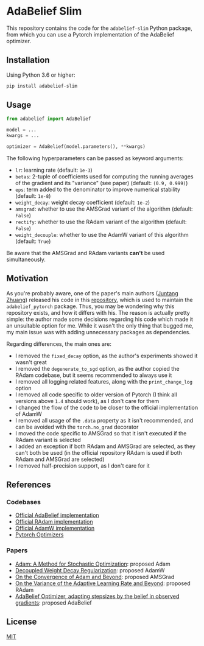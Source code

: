 # AdaBelief Slim

This repository contains the code for the `adabelief-slim` Python package, from which you can use a Pytorch implementation of the AdaBelief optimizer.

## Installation

Using Python 3.6 or higher:

```bash
pip install adabelief-slim
```

## Usage

```python
from adabelief import AdaBelief

model = ...
kwargs = ...

optimizer = AdaBelief(model.parameters(), **kwargs)
```

The following hyperparameters can be passed as keyword arguments:

- `lr`: learning rate (default: `1e-3`)
- `betas`: 2-tuple of coefficients used for computing the running averages of the gradient and its "variance" (see paper) (default: `(0.9, 0.999)`)
- `eps`: term added to the denominator to improve numerical stability (default: `1e-8`)
- `weight_decay`: weight decay coefficient (default: `1e-2`)
- `amsgrad`: whether to use the AMSGrad variant of the algorithm (default: `False`)
- `rectify`: whether to use the RAdam variant of the algorithm (default: `False`)
- `weight_decouple`: whether to use the AdamW variant of this algorithm (default: `True`)

Be aware that the AMSGrad and RAdam variants **can't** be used simultaneously.

## Motivation

As you're probably aware, one of the paper's main authors ([Juntang Zhuang](https://juntang-zhuang.github.io/)) released his code in this [repository](https://github.com/juntang-zhuang/Adabelief-Optimizer), which is used to maintain the `adabelief_pytorch` package. Thus, you may be wondering why this repository exists, and how it differs with his. The reason is actually pretty simple: the author made some decisions regarding his code which made it an unsuitable option for me. While it wasn't the only thing that bugged me, my main issue was with adding unnecessary packages as dependencies.

Regarding differences, the main ones are:

- I removed the `fixed_decay` option, as the author's experiments showed it wasn't great
- I removed the `degenerate_to_sgd` option, as the author copied the RAdam codebase, but it seems recommended to always use it
- I removed all logging related features, along with the `print_change_log` option
- I removed all code specific to older version of Pytorch (I think all versions above `1.4` should work), as I don't care for them
- I changed the flow of the code to be closer to the official implementation of AdamW
- I removed all usage of the `.data` property as it isn't recommended, and can be avoided with the `torch.no_grad` decorator
- I moved the code specific to AMSGrad so that it isn't executed if the RAdam variant is selected
- I added an exception if both RAdam and AMSGrad are selected, as they can't both be used (in the official repository RAdam is used if both RAdam and AMSGrad are selected)
- I removed half-precision support, as I don't care for it

## References

### Codebases

- [Official AdaBelief implementation](https://github.com/juntang-zhuang/Adabelief-Optimizer)
- [Official RAdam implementation](https://github.com/LiyuanLucasLiu/RAdam)
- [Official AdamW implementation](https://pytorch.org/docs/stable/_modules/torch/optim/adamw.html#AdamW)
- [Pytorch Optimizers](https://github.com/jettify/pytorch-optimizer)

### Papers

- [Adam: A Method for Stochastic Optimization](https://arxiv.org/abs/1412.6980): proposed Adam
- [Decoupled Weight Decay Regularization](https://arxiv.org/abs/1711.05101): proposed AdamW
- [On the Convergence of Adam and Beyond](https://arxiv.org/pdf/1904.09237.pdf): proposed AMSGrad
- [On the Variance of the Adaptive Learning Rate and Beyond](https://arxiv.org/abs/1908.03265): proposed RAdam
- [AdaBelief Optimizer, adapting stepsizes by the belief in observed gradients](https://arxiv.org/abs/1908.03265): proposed AdaBelief

## License

[MIT](LICENSE)
